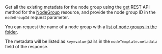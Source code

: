 Get all the existing metadata for the node group using the [get](../../managed-kubernetes/api-ref/NodeGroup/get.md) REST API method for the [NodeGroup](../../managed-kubernetes/api-ref/NodeGroup/index.md) resource, and provide the node group ID in the `nodeGroupId` request parameter.

You can request the name of a node group with a [list of node groups in the folder](../../managed-kubernetes/operations/node-group/node-group-list.md#list).

The metadata will be listed as `key=value` pairs in the `nodeTemplate.metadata` field of the response.
